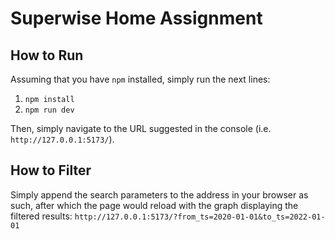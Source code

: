 # Superwise Home Assignment

## How to Run

Assuming that you have `npm` installed, simply run the next lines:

1. `npm install`
2. `npm run dev`

Then, simply navigate to the URL suggested in the console (i.e. `http://127.0.0.1:5173/`).

## How to Filter

Simply append the search parameters to the address in your browser as such, after which the page would reload with the graph displaying the filtered results:
`http://127.0.0.1:5173/?from_ts=2020-01-01&to_ts=2022-01-01`
